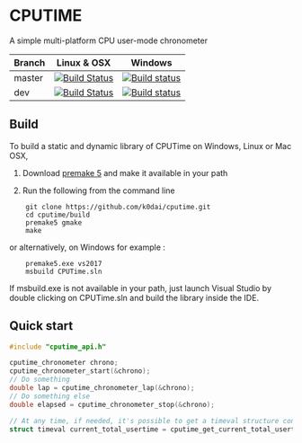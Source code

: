CPUTIME
=======
A simple multi-platform CPU user-mode chronometer

Branch|Linux & OSX|Windows
---|---|---
master|[![Build Status](https://travis-ci.org/k0dai/cputime.svg?branch=master)](https://travis-ci.org/k0dai/cputime)|[![Build status](https://ci.appveyor.com/api/projects/status/vfuxoenyd0y9iidx/branch/master?svg=true)](https://ci.appveyor.com/project/gpnuma/cputime/branch/master)
dev|[![Build Status](https://travis-ci.org/k0dai/cputime.svg?branch=dev)](https://travis-ci.org/k0dai/cputime)|[![Build status](https://ci.appveyor.com/api/projects/status/vfuxoenyd0y9iidx/branch/dev?svg=true)](https://ci.appveyor.com/project/gpnuma/cputime/branch/dev)

Build
-----
To build a static and dynamic library of CPUTime on Windows, Linux or Mac OSX,

1) Download [premake 5](http://premake.github.io/) and make it available in your path

2) Run the following from the command line

```
    git clone https://github.com/k0dai/cputime.git
    cd cputime/build
    premake5 gmake
    make
```

or alternatively, on Windows for example :

```
    premake5.exe vs2017
    msbuild CPUTime.sln
```

If msbuild.exe is not available in your path, just launch Visual Studio by double clicking on CPUTime.sln and build the library inside the IDE.

Quick start
-----------
```C
#include "cputime_api.h"

cputime_chronometer chrono;
cputime_chronometer_start(&chrono);
// Do something
double lap = cputime_chronometer_lap(&chrono);
// Do something else
double elapsed = cputime_chronometer_stop(&chrono);

// At any time, if needed, it's possible to get a timeval structure containing the total elapsed usermode time
struct timeval current_total_usertime = cputime_get_current_total_usertime();
```
